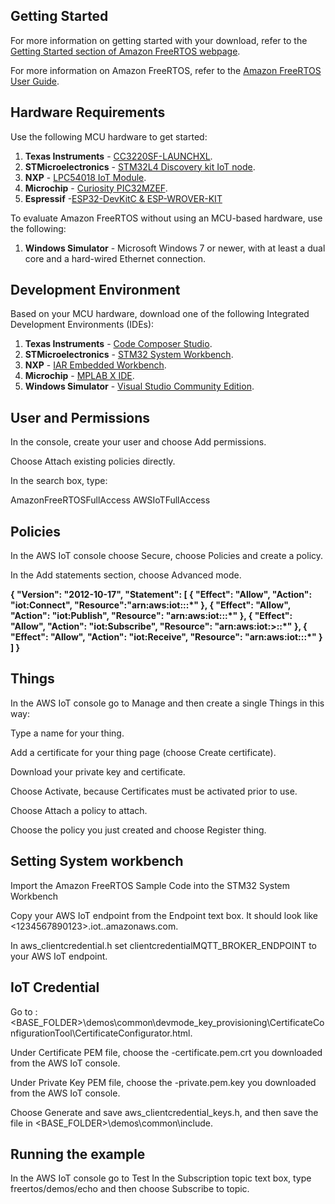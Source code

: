 ## Getting Started

For more information on getting started with your download, refer to the [Getting Started section of Amazon FreeRTOS webpage](https://aws.amazon.com/freertos).

For more information on Amazon FreeRTOS, refer to the [Amazon FreeRTOS User Guide](https://aws.amazon.com/documentation/freertos).

## Hardware Requirements

Use the following MCU hardware to get started:
1. **Texas Instruments** - [CC3220SF-LAUNCHXL](http://www.ti.com/tool/cc3220sf-launchxl).
2. **STMicroelectronics** - [STM32L4 Discovery kit IoT node](http://www.st.com/en/evaluation-tools/b-l475e-iot01a.html).
3. **NXP** - [LPC54018 IoT Module](http://www.nxp.com/LPC-AWS-Module).
4. **Microchip** - [Curiosity PIC32MZEF](http://www.microchipdirect.com/product/search/all/dm320104-BNDL).
5. **Espressif**  -[ESP32-DevKitC & ESP-WROVER-KIT](https://www.espressif.com/en/products/hardware/esp32-devkitc/overview)

To evaluate Amazon FreeRTOS without using an MCU-based hardware, use the following:
1. **Windows Simulator** - Microsoft Windows 7 or newer, with at least a dual core and a hard-wired Ethernet connection.

## Development Environment

Based on your MCU hardware, download one of the following Integrated Development Environments (IDEs):
1. **Texas Instruments** - [Code Composer Studio](http://www.ti.com/tools-software/ccs.html).
2. **STMicroelectronics** - [STM32 System Workbench](http://openstm32.org/HomePage).
3. **NXP** - [IAR Embedded Workbench](https://www.iar.com/iar-embedded-workbench/partners/nxp).
4. **Microchip** - [MPLAB X IDE](http://www.microchip.com/mplab/mplab-x-ide).
5. **Windows Simulator** - [Visual Studio Community Edition](https://www.visualstudio.com/downloads/).


## User and Permissions 

In the console, create your user and choose Add permissions.

Choose Attach existing policies directly.

In the search box, type:

AmazonFreeRTOSFullAccess 
AWSIoTFullAccess

## Policies

In the AWS IoT console choose Secure, choose Policies and create a policy.

In the Add statements section, choose Advanced mode. 



<b>
{ 
    "Version": "2012-10-17", 
    "Statement": [
    {
        "Effect": "Allow",
        "Action": "iot:Connect",
        "Resource":"arn:aws:iot:<aws-region>:<aws-account-id>:*"
	}, 
    {
        "Effect": "Allow",
        "Action": "iot:Publish",
        "Resource": "arn:aws:iot:<aws-region>:<aws-account-id>:*"
    },
    {
         "Effect": "Allow",
         "Action": "iot:Subscribe",
         "Resource": "arn:aws:iot:<aws-region>>:<aws-account-id>:*"
    },
    {
         "Effect": "Allow",
         "Action": "iot:Receive",
         "Resource": "arn:aws:iot:<aws-region>:<aws-account-id>:*"
    }
    ]
}
	</b>

## Things

In  the AWS IoT console go to Manage and then create a single Things in this way: 

Type a name for your thing.

Add a certificate for your thing page (choose Create certificate).

Download your private key and certificate.

Choose Activate, because Certificates must be activated prior to use.

Choose Attach a policy to attach.

Choose the policy you just created and choose Register thing.

## Setting System workbench 

Import the Amazon FreeRTOS Sample Code into the STM32 System Workbench

Copy your AWS IoT endpoint from the Endpoint text box. It should look like <1234567890123>.iot.<us-east-1>.amazonaws.com.

In aws_clientcredential.h set clientcredentialMQTT_BROKER_ENDPOINT to your AWS IoT endpoint.

## IoT Credential 

Go to : <BASE_FOLDER>\demos\common\devmode_key_provisioning\CertificateConfigurationTool\CertificateConfigurator.html.

Under Certificate PEM file, choose the <ID>-certificate.pem.crt you downloaded from the AWS IoT console.

Under Private Key PEM file, choose the <ID>-private.pem.key you downloaded from the AWS IoT console.

Choose Generate and save aws_clientcredential_keys.h, and then save the file in <BASE_FOLDER>\demos\common\include.

## Running the example 

In the AWS IoT console go to Test
In the Subscription topic text box, type freertos/demos/echo and then choose Subscribe to topic.




